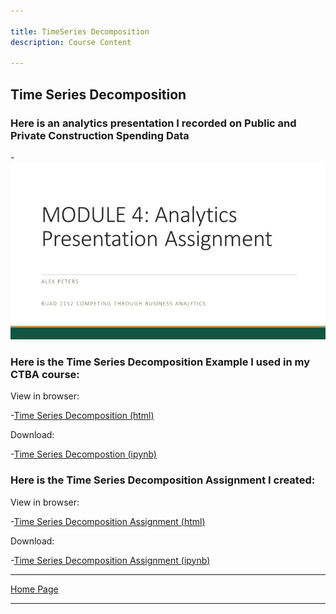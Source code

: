 ```yaml
---

title: TimeSeries Decomposition
description: Course Content

---
```

## Time Series Decomposition

### Here is an analytics presentation I recorded on Public and Private Construction Spending Data

-[![M4 Analytics Presentation (mp4)](M4AnalyticsPresentation.jpg)](M4AnalyticsPresentation.mp4)

### Here is the Time Series Decomposition Example I used in my CTBA course:

View in browser:

-[Time Series Decomposition (html)](TimeSeriesDecomposition.html)

Download:

-[Time Series Decompostion (ipynb)](TimeSeriesDecomposition.ipynb)

### Here is the Time Series Decomposition Assignment I created:

View in browser:

-[Time Series Decomposition Assignment (html)](M3TimeSeriesDecompositionAssignment.ipynb)

Download:

-[Time Series Decomposition Assignment (ipynb)](M3TimeSeriesDecompositionAssignment.ipynb)

---

[Home Page](https://alekpeters.github.io/)

---
